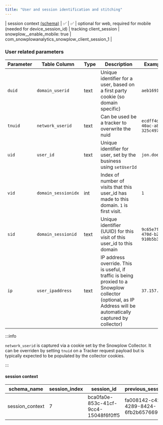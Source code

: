 ```yaml
---
title: "User and session identification and stitching"
---
```


| session context [(schema)](https://github.com/snowplow/iglu-central/blob/master/schemas/com.snowplowanalytics.snowplow/client_session/jsonschema/1-0-2) | ✅ | ✅ | optional for web, required for mobile (needed for device_session_id) | tracking client_session | snowplow__enable_mobile: true | com_snowplowanalytics_snowplow_client_session_1 |


### User related parameters

| **Parameter** | **Table Column**         | **Type** | **Description**                                                                                                                                                    | **Example values**                     |
|---------------|---------------------|----------|--------------------------------------------------------------------------------------------------------------------------------------------------------------------|----------------------------------------|
| `duid`        | `domain_userid`     | text     | Unique identifier for a user, based on a first party cookie (so domain specific)                                                                                   | `aeb1691c5a0ee5a6`                     |
| `tnuid`       | `network_userid`    | text     | Can be used be a tracker to overwrite the nuid                                                                                                                     | `ecdff4d0-9175-40ac-a8bb-325c49733607` |
| `uid`         | `user_id`           | text     | Unique identifier for user, set by the business using `setUserId`                                                                                                  | `jon.doe@email.com`                    |
| `vid`         | `domain_sessionidx` | int      | Index of number of visits that this user_id has made to this domain. `1` is first visit.                                                                           | `1`                                    |
| `sid`         | `domain_sessionid`  | text     | Unique identifier (UUID) for this visit of this user_id to this domain                                                                                             | `9c65e7f3-8e8e-470d-b243-910b5b300da0` |
| `ip`          | `user_ipaddress`    | text     | IP address override. This is useful, if traffic is being proxied to a Snowplow collector (optional, as IP Address will be automatically captured by collector)     | `37.157.33.178`                        |

:::info

`network_userid` is captured via a cookie set by the Snowplow Collector. It can be overriden by setting `tnuid` on a Tracker request payload but is typically expected to be populated by the collector cookies.

:::

#### session context

| schema_name     | session_index | session_id                           | previous_session_id                  | user_id                              | first_event_id                       | event_index | storage_mechanism | first_event_timestamp  |
|-----------------|---------------|--------------------------------------|--------------------------------------|--------------------------------------|--------------------------------------|-------------|-------------------|------------------------|
| session_context | 7             | bca0fa0e-853c-41cf-9cc4-15048f6f0ff5 | fa008142-c427-4289-8424-6fb2b6576692 | 7a62ec9d-2aa0-4426-b014-eba2d0dcfebb | 1548BE58-4CE7-4A32-A5E8-2696ECE941F4 | 66          | SQLITE            | 14:01.6                |

